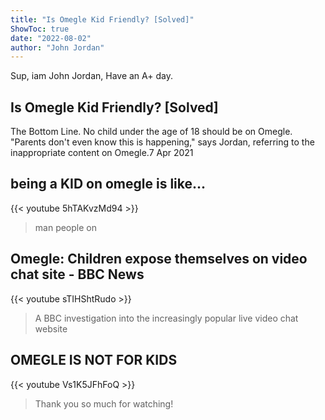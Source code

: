 ```yaml
---
title: "Is Omegle Kid Friendly? [Solved]"
ShowToc: true 
date: "2022-08-02"
author: "John Jordan" 
---
```


Sup, iam John Jordan, Have an A+ day.
## Is Omegle Kid Friendly? [Solved]
The Bottom Line. No child under the age of 18 should be on Omegle. "Parents don't even know this is happening," says Jordan, referring to the inappropriate content on Omegle.7 Apr 2021

## being a KID on omegle is like...
{{< youtube 5hTAKvzMd94 >}}
>man people on 

## Omegle: Children expose themselves on video chat site - BBC News
{{< youtube sTIHShtRudo >}}
>A BBC investigation into the increasingly popular live video chat website 

## OMEGLE IS NOT FOR KIDS
{{< youtube Vs1K5JFhFoQ >}}
>Thank you so much for watching!


